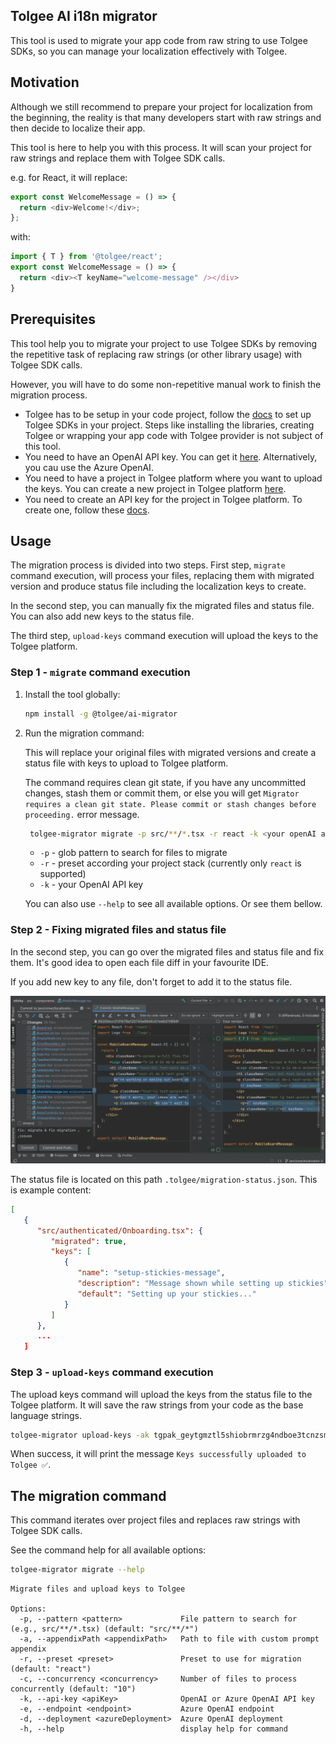 ## Tolgee AI i18n migrator

This tool is used to migrate your app code from raw string to use Tolgee SDKs, so you can manage
your localization effectively with Tolgee.

## Motivation

Although we still recommend to prepare your project for localization from the beginning, the reality
is that many developers start with raw strings and then decide to localize their app.

This tool is here to help you with this process. It will scan your project for raw strings and
replace them with Tolgee SDK calls.

e.g. for React, it will replace:
```typescript jsx
export const WelcomeMessage = () => {
  return <div>Welcome!</div>;
};
```

with:
```typescript jsx
import { T } from '@tolgee/react';
export const WelcomeMessage = () => {
  return <div><T keyName="welcome-message" /></div>
}
```

## Prerequisites

This tool help you to migrate your project to use Tolgee SDKs by removing the repetitive task of replacing raw strings
(or other library usage) with Tolgee SDK calls.

However, you will have to do some non-repetitive manual work to finish the migration process.

- Tolgee has to be setup in your code project, follow the [docs](https://docs.tolgee.io/js-sdk) to set up Tolgee SDKs in
  your project. Steps like installing the libraries, creating Tolgee or wrapping your app code with Tolgee provider is
  not subject of this tool.
- You need to have an OpenAI API key. You can get it [here](https://platform.openai.com/api-keys). Alternatively, you
  cau use the Azure OpenAI.
- You need to have a project in Tolgee platform where you want to upload the keys. You can create a new project in
  Tolgee platform [here](https://app.tolgee.io).
- You need to create an API key for the project in Tolgee platform. To create one, follow
  these [docs](https://docs.tolgee.io/platform/account_settings/api_keys_and_pat_tokens/#generation).

## Usage

The migration process is divided into two steps. First step, `migrate` command execution, will process your files,
replacing them with migrated version and produce status file including the localization keys to create.

In the second step, you can manually fix the migrated files and status file. You can also add new keys to the status
file.

The third step, `upload-keys` command execution will upload the keys to the Tolgee platform.

### Step 1 - `migrate` command execution

1. Install the tool globally:
    ```bash
    npm install -g @tolgee/ai-migrator
    ```

2. Run the migration command:

   This will replace your original files with migrated versions and create a status file with keys to upload to Tolgee
   platform.

   The command requires clean git state, if you have any uncommitted changes, stash them or commit them, or else you
   will get `Migrator requires a clean git state. Please commit or stash changes before proceeding.` error message.

   ```bash
    tolgee-migrator migrate -p src/**/*.tsx -r react -k <your openAI api-key>
   ```
   - `-p` - glob pattern to search for files to migrate
   - `-r` - preset according your project stack (currently only `react` is supported)
   - `-k` - your OpenAI API key

   You can also use `--help` to see all available options. Or see them bellow.

### Step 2 - Fixing migrated files and status file

In the second step, you can go over the migrated files and status file and fix them. It's good idea to open each file
diff
in your favourite IDE.

If you add new key to any file, don't forget to add it to the status file.

![Diff example](./docs/img/diff.webp)

The status file is located on this path `.tolgee/migration-status.json`. This is example content:

```json
[
   {
      "src/authenticated/Onboarding.tsx": {
         "migrated": true,
         "keys": [
            {
               "name": "setup-stickies-message",
               "description": "Message shown while setting up stickies",
               "default": "Setting up your stickies..."
            }
         ]
      },
      ...
   ]
```

### Step 3 - `upload-keys` command execution

The upload keys command will upload the keys from the status file to the Tolgee platform. It will save the raw strings
from your code as the base language strings.

```bash 
tolgee-migrator upload-keys -ak tgpak_geytgmztl5shiobrmrzg4ndboe3tcnzsmvuwczlemmzdamtjmm3q
```

When success, it will print the message `Keys successfully uploaded to Tolgee ✅`.

## The migration command
This command iterates over project files and replaces raw strings with Tolgee SDK calls.

See the command help for all available options:

```bash
tolgee-migrator migrate --help
```

```
Migrate files and upload keys to Tolgee

Options:
  -p, --pattern <pattern>             File pattern to search for (e.g., src/**/*.tsx) (default: "src/**/*")
  -a, --appendixPath <appendixPath>   Path to file with custom prompt appendix
  -r, --preset <preset>               Preset to use for migration (default: "react")
  -c, --concurrency <concurrency>     Number of files to process concurrently (default: "10")
  -k, --api-key <apiKey>              OpenAI or Azure OpenAI API key
  -e, --endpoint <endpoint>           Azure OpenAI endpoint
  -d, --deployment <azureDeployment>  Azure OpenAI deployment
  -h, --help                          display help for command
```

